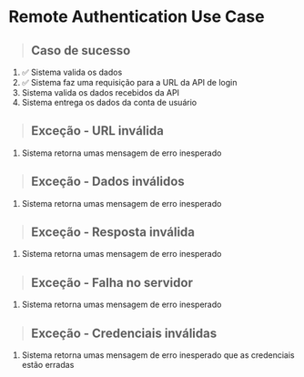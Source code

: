 # Remote Authentication Use Case

> ## Caso de sucesso
1. ✅ Sistema valida os dados
2. ✅ Sistema faz uma requisição para a URL da API de login
3. Sistema valida os dados recebidos da API
4. Sistema  entrega os dados da conta de usuário

> ## Exceção - URL inválida
1. Sistema retorna umas mensagem de erro inesperado

> ## Exceção - Dados inválidos
1. Sistema retorna umas mensagem de erro inesperado

> ## Exceção - Resposta inválida
1. Sistema retorna umas mensagem de erro inesperado

> ## Exceção - Falha no servidor
1. Sistema retorna umas mensagem de erro inesperado

> ## Exceção - Credenciais inválidas
1. Sistema retorna umas mensagem de erro inesperado que as credenciais estão erradas

